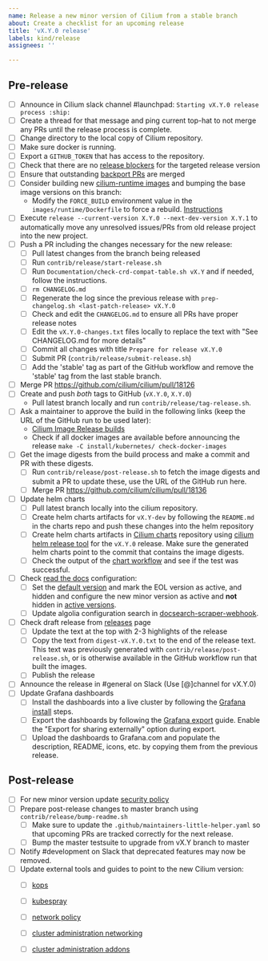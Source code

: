 ```yaml
---
name: Release a new minor version of Cilium from a stable branch
about: Create a checklist for an upcoming release
title: 'vX.Y.0 release'
labels: kind/release
assignees: ''

---
```


## Pre-release

- [ ] Announce in Cilium slack channel #launchpad: `Starting vX.Y.0 release process :ship:`
- [ ] Create a thread for that message and ping current top-hat to not merge any
      PRs until the release process is complete.
- [ ] Change directory to the local copy of Cilium repository.
- [ ] Make sure docker is running.
- [ ] Export a `GITHUB_TOKEN` that has access to the repository.
- [ ] Check that there are no [release blockers] for the targeted release version
- [ ] Ensure that outstanding [backport PRs] are merged
- [ ] Consider building new [cilium-runtime images] and bumping the base image
      versions on this branch:
  - Modify the `FORCE_BUILD` environment value in the `images/runtime/Dockerfile` to force a rebuild.
     [Instructions](https://docs.cilium.io/en/latest/contributing/development/images/#update-cilium-builder-and-cilium-runtime-images)
- [ ] Execute `release --current-version X.Y.0 --next-dev-version X.Y.1` to automatically
  move any unresolved issues/PRs from old release project into the new
  project.
- [ ] Push a PR including the changes necessary for the new release:
  - [ ] Pull latest changes from the branch being released
  - [ ] Run `contrib/release/start-release.sh`
  - [ ] Run `Documentation/check-crd-compat-table.sh vX.Y` and if needed, follow the
        instructions.
  - [ ] `rm CHANGELOG.md`
  - [ ] Regenerate the log since the previous release with `prep-changelog.sh <last-patch-release> vX.Y.0`
  - [ ] Check and edit the `CHANGELOG.md` to ensure all PRs have proper release notes
  - [ ] Edit the `vX.Y.0-changes.txt` files locally to replace the text with "See CHANGELOG.md for more details"
  - [ ] Commit all changes with title `Prepare for release vX.Y.0`
  - [ ] Submit PR (`contrib/release/submit-release.sh`)
  - [ ] Add the 'stable' tag as part of the GitHub workflow and remove the
        'stable' tag from the last stable branch.
- [ ] Merge PR https://github.com/cilium/cilium/pull/18126
- [ ] Create and push *both* tags to GitHub (`vX.Y.0`, `X.Y.0`)
  - Pull latest branch locally and run `contrib/release/tag-release.sh`.
- [ ] Ask a maintainer to approve the build in the following links (keep the URL
      of the GitHub run to be used later):
  - [Cilium Image Release builds](https://github.com/cilium/cilium/actions?query=workflow:%22Image+Release+Build%22)
  - Check if all docker images are available before announcing the release
    `make -C install/kubernetes/ check-docker-images`
- [ ] Get the image digests from the build process and make a commit and PR with
      these digests.
  - [ ] Run `contrib/release/post-release.sh` to fetch the image
        digests and submit a PR to update these, use the URL of the GitHub run here.
  - [ ] Merge PR https://github.com/cilium/cilium/pull/18136
- [ ] Update helm charts
  - [ ] Pull latest branch locally into the cilium repository.
  - [ ] Create helm charts artifacts for `vX.Y-dev` by following the
      `README.md` in the charts repo and push these changes into the
        helm repository
  - [ ] Create helm charts artifacts in [Cilium charts] repository using
        [cilium helm release tool] for the `vX.Y.0` release. Make sure the
        generated helm charts point to the commit that contains the image
        digests.
  - [ ] Check the output of the [chart workflow] and see if the test was
        successful.
- [ ] Check [read the docs] configuration:
    - [ ] Set the [default version] and mark the EOL version as active, and
          hidden and configure the new minor version as active and **not**
          hidden in [active versions].
    - [ ] Update algolia configuration search in [docsearch-scraper-webhook].
- [ ] Check draft release from [releases] page
  - [ ] Update the text at the top with 2-3 highlights of the release
  - [ ] Copy the text from `digest-vX.Y.0.txt` to the end of the release text.
        This text was previously generated with
        `contrib/release/post-release.sh`, or is otherwise available in the
        GitHub workflow run that built the images.
  - [ ] Publish the release
- [ ] Announce the release in #general on Slack (Use [@]channel for vX.Y.0)
- [ ] Update Grafana dashboards
  - [ ] Install the dashboards into a live cluster by following the
        [Grafana install] steps.
  - [ ] Export the dashboards by following the [Grafana export] guide.
        Enable the "Export for sharing externally" option during export.
  - [ ] Upload the dashboards to Grafana.com and populate the description,
        README, icons, etc. by copying them from the previous release.

## Post-release

- [ ] For new minor version update [security policy]
- [ ] Prepare post-release changes to master branch using `contrib/release/bump-readme.sh`
  - [ ] Make sure to update the `.github/maintainers-little-helper.yaml` so that
        upcoming PRs are tracked correctly for the next release.
  - [ ] Bump the master testsuite to upgrade from vX.Y branch to master
- [ ] Notify #development on Slack that deprecated features may now be removed.
- [ ] Update external tools and guides to point to the new Cilium version:
  - [ ] [kops]
  - [ ] [kubespray]
  - [ ] [network policy]
  - [ ] [cluster administration networking]
  - [ ] [cluster administration addons]


[release blockers]: https://github.com/cilium/cilium/labels/release-blocker%2FX.Y
[backport PRs]: https://github.com/cilium/cilium/pulls?q=is%3Aopen+is%3Apr+label%3Abackport%2FX.Y
[Cilium release-notes tool]: https://github.com/cilium/release
[Docker Hub]: https://hub.docker.com/orgs/cilium/repositories
[Cilium charts]: https://github.com/cilium/charts
[releases]: https://github.com/cilium/cilium/releases
[Stable releases]: https://github.com/cilium/cilium#stable-releases
[kops]: https://github.com/kubernetes/kops/
[kubespray]: https://github.com/kubernetes-sigs/kubespray/
[cilium helm release tool]: https://github.com/cilium/charts/blob/master/prepare_artifacts.sh
[Quick Install]: https://docs.cilium.io/en/stable/gettingstarted/k8s-install-default.html
[cilium-runtime images]: https://quay.io/repository/cilium/cilium-runtime
[read the docs]: https://readthedocs.org/projects/cilium/
[active versions]: https://readthedocs.org/projects/cilium/versions/
[default version]: https://readthedocs.org/dashboard/cilium/advanced/
[docsearch-scraper-webhook]: https://github.com/cilium/docsearch-scraper-webhook
[security policy]: https://github.com/cilium/cilium/security/policy
[network policy]: https://kubernetes.io/docs/tasks/administer-cluster/network-policy-provider/cilium-network-policy/
[cluster administration networking]: https://kubernetes.io/docs/concepts/cluster-administration/networking/
[cluster administration addons]: https://kubernetes.io/docs/concepts/cluster-administration/addons/
[chart workflow]: https://github.com/cilium/charts/actions/workflows/conformance-gke.yaml
[Grafana install]: https://docs.cilium.io/en/stable/gettingstarted/grafana/#install-metrics
[Grafana export]: https://grafana.com/docs/grafana/latest/dashboards/export-import/
